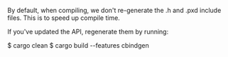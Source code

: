 By default, when compiling, we don't re-generate the .h and .pxd include files.
This is to speed up compile time.

If you've updated the API, regenerate them by running:

$ cargo clean
$ cargo build --features cbindgen
